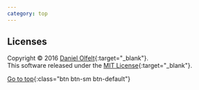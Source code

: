 ```yaml
---
category: top
---
```


<div class="col-xs-12 text-center" markdown="1">

## Licenses

Copyright &copy; 2016 [Daniel Olfelt](https://github.com/dolfelt){:target="_blank"}.<br />
This software released under the [MIT License](https://github.com/dolfelt/markdeck/blob/master/LICENSE){:target="_blank"}.

</div>
<div class="col-xs-12 text-center" markdown="1">

[<i class="fa fa-angle-double-up" aria-hidden="true"></i> Go to top](#){:class="btn btn-sm btn-default"}

</div>
